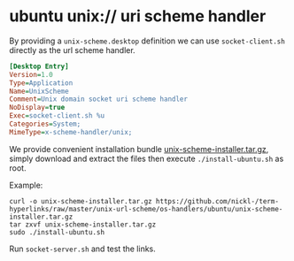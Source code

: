 # ubuntu unix:// uri scheme handler

By providing a `unix-scheme.desktop` definition we can use `socket-client.sh` directly as the url scheme handler.

```ini
[Desktop Entry]
Version=1.0
Type=Application
Name=UnixScheme
Comment=Unix domain socket uri scheme handler
NoDisplay=true
Exec=socket-client.sh %u
Categories=System;
MimeType=x-scheme-handler/unix;
```

We provide convenient installation bundle [unix-scheme-installer.tar.gz](https://github.com/nickl-/term-hyperlinks/raw/master/unix-url-scheme/os-handlers/ubuntu/unix-scheme-installer.tar.gz),
simply download and extract the files then execute `./install-ubuntu.sh` as root.

Example:
```
curl -o unix-scheme-installer.tar.gz https://github.com/nickl-/term-hyperlinks/raw/master/unix-url-scheme/os-handlers/ubuntu/unix-scheme-installer.tar.gz
tar zxvf unix-scheme-installer.tar.gz
sudo ./install-ubuntu.sh
```

Run `socket-server.sh` and test the links.
